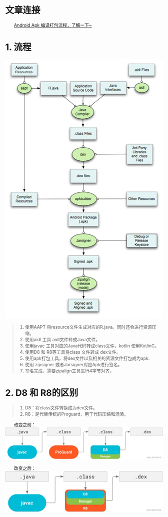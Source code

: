 # 文章连接
&emsp;&emsp;[Android Apk 编译打包流程，了解一下~](https://juejin.cn/post/7113713363900694565)

# 1. 流程
![](./image/apk%E6%89%93%E5%8C%85%E6%B5%81%E7%A8%8B.png)

>1. 使用AAPT 将resource文件生成对应的R.java。同时还会进行资源压缩。
>2. 使用aidl 工具 aidl文件转成Java文件。
>3. 使用javac 工具对应的Java代码转成class文件，kotlin 使用KotlinC。
>4. 使用D8 和 R8等工具将class 文件转成 dex文件。
>6. 使用apk打包工具，将dex文件以及相关的资源文件打包成为apk.
>7. 使用 zipsigner 或者Jarsigner对应Apk进行签名。
>8. 签名完成，需要zipalign工具进行4字节对齐。

# 2. D8 和 R8的区别
>1. D8：将class文件转换成为dex文件。
>2. R8：是代替传统的Proguard，用于代码压缩和混淆。

&emsp;&emsp;改变之前：
![](./image/D8_R8_before.awebp)

&emsp;&emsp;改变之后：
![](./image/D8_R8_after.awebp)
